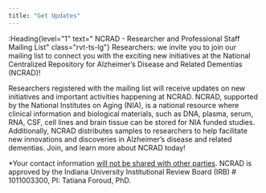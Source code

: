 ```yaml
---
title: "Get Updates"
---
```


:Heading{level="1" text=" NCRAD - Researcher and Professional Staff Mailing List" class="rvt-ts-lg"}
Researchers: we invite you to join our mailing list to connect you with the exciting new initiatives at the National Centralized Repository for Alzheimer’s Disease and Related Dementias (NCRAD)!

Researchers registered with the mailing list will receive updates on new initiatives and important activities happening at NCRAD. NCRAD, supported by the National Institutes on Aging (NIA), is a national resource where clinical information and biological materials, such as DNA, plasma, serum, RNA, CSF, cell lines and brain tissue can be stored for NIA funded studies. Additionally, NCRAD distributes samples to researchers to help facilitate new innovations and discoveries in Alzheimer’s disease and related dementias. Join, and learn more about NCRAD today!

<p class="rvt-ts-xxs">*Your contact information <a href="/privacy-notice" class="link">will not be shared with other parties</a>. NCRAD is approved by the Indiana University Institutional Review Board (IRB) # 1011003300, PI: Tatiana Foroud, PhD.</p>
